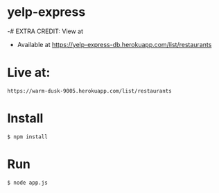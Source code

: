 # yelp-express

-# EXTRA CREDIT: View at
-    Available at https://yelp-express-db.herokuapp.com/list/restaurants

# Live at:

    https://warm-dusk-9005.herokuapp.com/list/restaurants

# Install

    $ npm install

# Run

    $ node app.js


